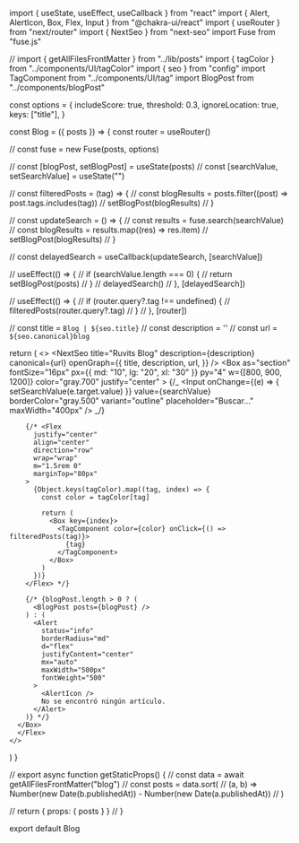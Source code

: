 import { useState, useEffect, useCallback } from "react"
import { Alert, AlertIcon, Box, Flex, Input } from "@chakra-ui/react"
import { useRouter } from "next/router"
import { NextSeo } from "next-seo"
import Fuse from "fuse.js"

// import { getAllFilesFrontMatter } from "../lib/posts"
import { tagColor } from "../components/UI/tagColor"
import { seo } from "config"
import TagComponent from "../components/UI/tag"
import BlogPost from "../components/blogPost"

const options = {
includeScore: true,
threshold: 0.3,
ignoreLocation: true,
keys: ["title"],
}

const Blog = ({ posts }) => {
const router = useRouter()

// const fuse = new Fuse(posts, options)

// const [blogPost, setBlogPost] = useState(posts)
// const [searchValue, setSearchValue] = useState("")

// const filteredPosts = (tag) => {
// const blogResults = posts.filter((post) => post.tags.includes(tag))
// setBlogPost(blogResults)
// }

// const updateSearch = () => {
// const results = fuse.search(searchValue)
// const blogResults = results.map((res) => res.item)
// setBlogPost(blogResults)
// }

// const delayedSearch = useCallback(updateSearch, [searchValue])

// useEffect(() => {
// if (searchValue.length === 0) {
// return setBlogPost(posts)
// }
// delayedSearch()
// }, [delayedSearch])

// useEffect(() => {
// if (router.query?.tag !== undefined) {
// filteredPosts(router.query?.tag)
// }
// }, [router])

// const title = `Blog | ${seo.title}`
// const description = ''
// const url = `${seo.canonical}blog`

return (
<>
<NextSeo
title="Ruvits Blog"
description={description}
canonical={url}
openGraph={{
          title,
          description,
          url,
        }}
/>
<Flex justify="center" >
<Box
as="section"
fontSize="16px"
px={{ md: "10", lg: "20", xl: "30" }}
py="4"
w={[800, 900, 1200]}
color="gray.700"
justify="center" >
{/_ <Flex justify="center" marginTop="60px" mb={10}>
<Input
onChange={(e) => {
setSearchValue(e.target.value)
}}
value={searchValue}
borderColor="gray.500"
variant="outline"
placeholder="Buscar..."
maxWidth="400px"
/>
</Flex> _/}

        {/* <Flex
          justify="center"
          align="center"
          direction="row"
          wrap="wrap"
          m="1.5rem 0"
          marginTop="80px"
        >
          {Object.keys(tagColor).map((tag, index) => {
            const color = tagColor[tag]

            return (
              <Box key={index}>
                <TagComponent color={color} onClick={() => filteredPosts(tag)}>
                  {tag}
                </TagComponent>
              </Box>
            )
          })}
        </Flex> */}

        {/* {blogPost.length > 0 ? (
          <BlogPost posts={blogPost} />
        ) : (
          <Alert
            status="info"
            borderRadius="md"
            d="flex"
            justifyContent="center"
            mx="auto"
            maxWidth="500px"
            fontWeight="500"
          >
            <AlertIcon />
            No se encontró ningún artículo.
          </Alert>
        )} */}
      </Box>
      </Flex>
    </>

)
}

// export async function getStaticProps() {
// const data = await getAllFilesFrontMatter("blog")
// const posts = data.sort(
// (a, b) => Number(new Date(b.publishedAt)) - Number(new Date(a.publishedAt))
// )

// return { props: { posts } }
// }

export default Blog
